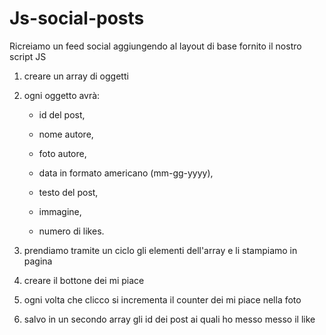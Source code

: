 # Js-social-posts

Ricreiamo un feed social aggiungendo al layout di base fornito il nostro script JS

1. creare un array di oggetti 

2. ogni oggetto avrà:

    - id del post, 

    - nome autore,

    - foto autore,

    - data in formato americano (mm-gg-yyyy),

    - testo del post,

    - immagine,

    - numero di likes.

3. prendiamo tramite un ciclo gli elementi dell'array e li stampiamo in pagina

4. creare il bottone dei mi piace

5. ogni volta che clicco si incrementa il counter dei mi piace nella foto

6. salvo in un secondo array gli id dei post ai quali ho messo messo il like

